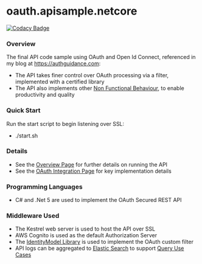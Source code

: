 # oauth.apisample.netcore

[![Codacy Badge](https://app.codacy.com/project/badge/Grade/18e0bf7a5ae8420d989d62b287245f0a)](https://www.codacy.com/gh/gary-archer/oauth.apisample.netcore/dashboard?utm_source=github.com&amp;utm_medium=referral&amp;utm_content=gary-archer/oauth.apisample.netcore&amp;utm_campaign=Badge_Grade&x=1)

### Overview

The final API code sample using OAuth and Open Id Connect, referenced in my blog at https://authguidance.com:

- The API takes finer control over OAuth processing via a filter, implemented with a certified library
- The API also implements other [Non Functional Behaviour](https://authguidance.com/2017/10/08/corporate-code-sample-core-behavior/), to enable productivity and quality

### Quick Start

Run the start script to begin listening over SSL:

- ./start.sh

### Details

* See the [Overview Page](http://authguidance.com/2018/01/05/net-core-code-sample-overview/) for further details on running the API
* See the [OAuth Integration Page](http://authguidance.com/2018/01/06/net-core-api-key-coding-points/) for key implementation details

### Programming Languages

* C# and .Net 5 are used to implement the OAuth Secured REST API

### Middleware Used

* The Kestrel web server is used to host the API over SSL
* AWS Cognito is used as the default Authorization Server
* The [IdentityModel Library](https://github.com/IdentityModel/IdentityModel) is used to implement the OAuth custom filter
* API logs can be aggregated to [Elastic Search](https://authguidance.com/2019/07/19/log-aggregation-setup/) to support [Query Use Cases](https://authguidance.com/2019/08/02/intelligent-api-platform-analysis/)
